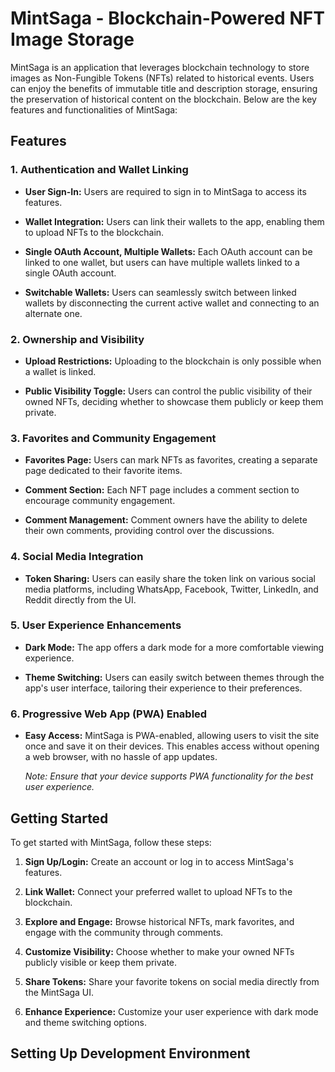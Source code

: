 # MintSaga - Blockchain-Powered NFT Image Storage

MintSaga is an application that leverages blockchain technology to store images as Non-Fungible Tokens (NFTs) related to historical events. Users can enjoy the benefits of immutable title and description storage, ensuring the preservation of historical content on the blockchain. Below are the key features and functionalities of MintSaga:

## Features

### 1. Authentication and Wallet Linking

- **User Sign-In:** Users are required to sign in to MintSaga to access its features.

- **Wallet Integration:** Users can link their wallets to the app, enabling them to upload NFTs to the blockchain.

- **Single OAuth Account, Multiple Wallets:** Each OAuth account can be linked to one wallet, but users can have multiple wallets linked to a single OAuth account.

- **Switchable Wallets:** Users can seamlessly switch between linked wallets by disconnecting the current active wallet and connecting to an alternate one.

### 2. Ownership and Visibility

- **Upload Restrictions:** Uploading to the blockchain is only possible when a wallet is linked.

- **Public Visibility Toggle:** Users can control the public visibility of their owned NFTs, deciding whether to showcase them publicly or keep them private.

### 3. Favorites and Community Engagement

- **Favorites Page:** Users can mark NFTs as favorites, creating a separate page dedicated to their favorite items.

- **Comment Section:** Each NFT page includes a comment section to encourage community engagement.

- **Comment Management:** Comment owners have the ability to delete their own comments, providing control over the discussions.

### 4. Social Media Integration

- **Token Sharing:** Users can easily share the token link on various social media platforms, including WhatsApp, Facebook, Twitter, LinkedIn, and Reddit directly from the UI.

### 5. User Experience Enhancements

- **Dark Mode:** The app offers a dark mode for a more comfortable viewing experience.

- **Theme Switching:** Users can easily switch between themes through the app's user interface, tailoring their experience to their preferences.

### 6. Progressive Web App (PWA) Enabled

- **Easy Access:** MintSaga is PWA-enabled, allowing users to visit the site once and save it on their devices. This enables access without opening a web browser, with no hassle of app updates.

  _Note: Ensure that your device supports PWA functionality for the best user experience._

## Getting Started

To get started with MintSaga, follow these steps:

1. **Sign Up/Login:** Create an account or log in to access MintSaga's features.

2. **Link Wallet:** Connect your preferred wallet to upload NFTs to the blockchain.

3. **Explore and Engage:** Browse historical NFTs, mark favorites, and engage with the community through comments.

4. **Customize Visibility:** Choose whether to make your owned NFTs publicly visible or keep them private.

5. **Share Tokens:** Share your favorite tokens on social media directly from the MintSaga UI.

6. **Enhance Experience:** Customize your user experience with dark mode and theme switching options.

## Setting Up Development Environment
